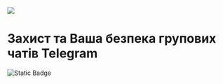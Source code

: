 ![](https://i.imgur.com/WcXpnXI.png)

# Захист та Ваша безпека групових чатів Telegram
![Static Badge](https://img.shields.io/badge/Soon%20v0.0.1-yellow?style=flat&logoColor=%230A0A0A&logoSize=auto)




